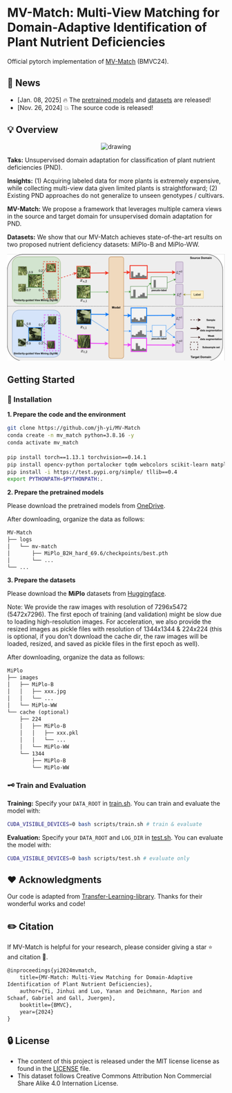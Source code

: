 # MV-Match: Multi-View Matching for Domain-Adaptive Identification of Plant Nutrient Deficiencies


Official pytorch implementation of [MV-Match](https://arxiv.org/abs/2409.00903) (BMVC24). 

## 🚀 News
- [Jan. 08, 2025] 🔥 The [pretrained models](https://1drv.ms/f/s!AsC2VlBnTwa6keAzH05lRH1IvQQUkA?e=YMPiSt) and [datasets](https://huggingface.co/datasets/jh-yi/MiPlo) are released!
- [Nov. 26, 2024] 💥 The source code is released!

## 💡 Overview
<p align="center">
<img src="images/MV-Match-teaser.png" alt="drawing" width="300"/>
</p>

**Taks:** Unsupervised domain adaptation for classification of plant nutrient deficiencies (PND).

**Insights:** (1) Acquiring labeled data for more plants is extremely expensive, while collecting multi-view data given limited plants is straightforward; (2) Existing PND approaches do not generalize to unseen genotypes / cultivars.

**MV-Match:** We propose a framework that leverages multiple camera views in the source and target domain for unsupervised domain adaptation for PND.

**Datasets:** We show that our MV-Match achieves state-of-the-art results on two proposed nutrient deficiency datasets: MiPlo-B and MiPlo-WW.

![Framework](images/MV-Match.png)
## Getting Started

### 🔧 Installation
**1. Prepare the code and the environment**
```bash
git clone https://github.com/jh-yi/MV-Match
conda create -n mv_match python=3.8.16 -y
conda activate mv_match

pip install torch==1.13.1 torchvision==0.14.1
pip install opencv-python portalocker tqdm webcolors scikit-learn matplotlib numba timm numpy==1.23.5 tensorboardX prettytable timm wandb scikit-image line_profiler seaborn pandas
pip install -i https://test.pypi.org/simple/ tllib==0.4
export PYTHONPATH=$PYTHONPATH:.
```

**2. Prepare the pretrained models**

Please download the pretrained models from [OneDrive](https://1drv.ms/f/s!AsC2VlBnTwa6keAzH05lRH1IvQQUkA?e=YMPiSt). 

After downloading, organize the data as follows:
```
MV-Match
├── logs
│   └── mv-match
│       ├── MiPlo_B2H_hard_69.6/checkpoints/best.pth
│       └── ...
└── ...
```

**3. Prepare the datasets**

Please download the **MiPlo** datasets from [Huggingface](https://huggingface.co/datasets/jh-yi/MiPlo). 

Note: We provide the raw images with resolution of 7296x5472 (5472x7296). The first epoch of training (and validation) might be slow due to loading high-resolution images. For acceleration, we also provide the resized images as pickle files with resolution of 1344x1344 & 224x224 (this is optional, if you don't download the cache dir, the raw images will be loaded, resized, and saved as pickle files in the first epoch as well).

After downloading, organize the data as follows:
```
MiPlo
├── images
│   ├── MiPlo-B
│   │   ├── xxx.jpg
│   │   └── ...
│   └── MiPlo-WW
└── cache (optional)
    ├── 224
    │   ├── MiPlo-B
    │   │   ├── xxx.pkl
    │   │   └── ...
    │   └── MiPlo-WW   
    └── 1344
        ├── MiPlo-B
        └── MiPlo-WW  
```

### 🗝️ Train and Evaluation
**Training:** Specify your `DATA_ROOT` in [train.sh](scripts/train.sh). You can train and evaluate the model with:
```bash
CUDA_VISIBLE_DEVICES=0 bash scripts/train.sh # train & evaluate
```
**Evaluation:** Specify your `DATA_ROOT` and `LOG_DIR` in [test.sh](scripts/test.sh). You can evaluate the model with:
```bash
CUDA_VISIBLE_DEVICES=0 bash scripts/test.sh # evaluate only
```

## ❤️ Acknowledgments

Our code is adapted from [Transfer-Learning-library](https://github.com/thuml/Transfer-Learning-Library/tree/master). Thanks for their wonderful works and code!

## ✏️ Citation

If MV-Match is helpful for your research, please consider giving a star ⭐ and citation 📝.
```
@inproceedings{yi2024mvmatch,
    title={MV-Match: Multi-View Matching for Domain-Adaptive Identification of Plant Nutrient Deficiencies},
    author={Yi, Jinhui and Luo, Yanan and Deichmann, Marion and Schaaf, Gabriel and Gall, Juergen},
    booktitle={BMVC},
    year={2024}
}
```
## 🔒 License

- The content of this project is released under the MIT license license as found in the [LICENSE](https://github.com/jh-yi/MV-Match/blob/main/LICENSE) file.
- This dataset follows Creative Commons Attribution Non Commercial Share Alike 4.0 Internation License.
